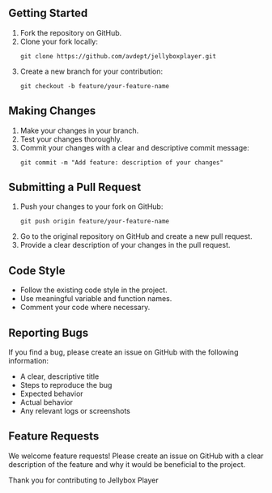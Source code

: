 
## Getting Started

1. Fork the repository on GitHub.
2. Clone your fork locally:
   ```
   git clone https://github.com/avdept/jellyboxplayer.git
   ```
3. Create a new branch for your contribution:
   ```
   git checkout -b feature/your-feature-name
   ```

## Making Changes

1. Make your changes in your branch.
2. Test your changes thoroughly.
3. Commit your changes with a clear and descriptive commit message:
   ```
   git commit -m "Add feature: description of your changes"
   ```

## Submitting a Pull Request

1. Push your changes to your fork on GitHub:
   ```
   git push origin feature/your-feature-name
   ```
2. Go to the original repository on GitHub and create a new pull request.
3. Provide a clear description of your changes in the pull request.

## Code Style

- Follow the existing code style in the project.
- Use meaningful variable and function names.
- Comment your code where necessary.

## Reporting Bugs

If you find a bug, please create an issue on GitHub with the following information:
- A clear, descriptive title
- Steps to reproduce the bug
- Expected behavior
- Actual behavior
- Any relevant logs or screenshots

## Feature Requests

We welcome feature requests! Please create an issue on GitHub with a clear description of the feature and why it would be beneficial to the project.

Thank you for contributing to Jellybox Player
